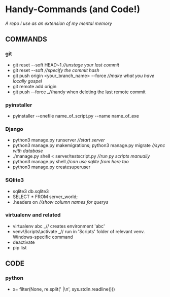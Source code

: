 # Handy-Commands (and Code!)
_A repo I use as an extension of my mental memory_

## COMMANDS

### git
* git reset --soft HEAD~1 _//unstage your last commit_
* git reset --soft <commit> _//specify the commit hash_
* git push origin <your_branch_name> --force _//make what you have locally gospel_
* git remote add origin <url>
* git push --force _//handy when deleting the last remote commit

### pyinstaller
* pyinstaller --onefile name_of_script.py --name name_of_exe

### Django
* python3 manage.py runserver _//start server_
* python3 manage.py makemigrations; python3 manage.py migrate _//sync with database_
* ./manage.py shell < server/testscript.py _//run py scripts manually_
* python3 manage.py shell _//can use sqlite from here too_
* python3 manage.py createsuperuser
                                          
### SQlite3
* sqlite3  db.sqlite3
* SELECT * FROM server_world;
* .headers on _//show column names for querys_

### virtualenv and related
* virtualenv abc _// creates environment 'abc'
* venv\Scripts\activate _// run in 'Scripts' folder of relevant venv. Windows-specific command
* deactivate
* pip list

## CODE

### python
* x= filter(None, re.split(' |\n', sys.stdin.readline()))
